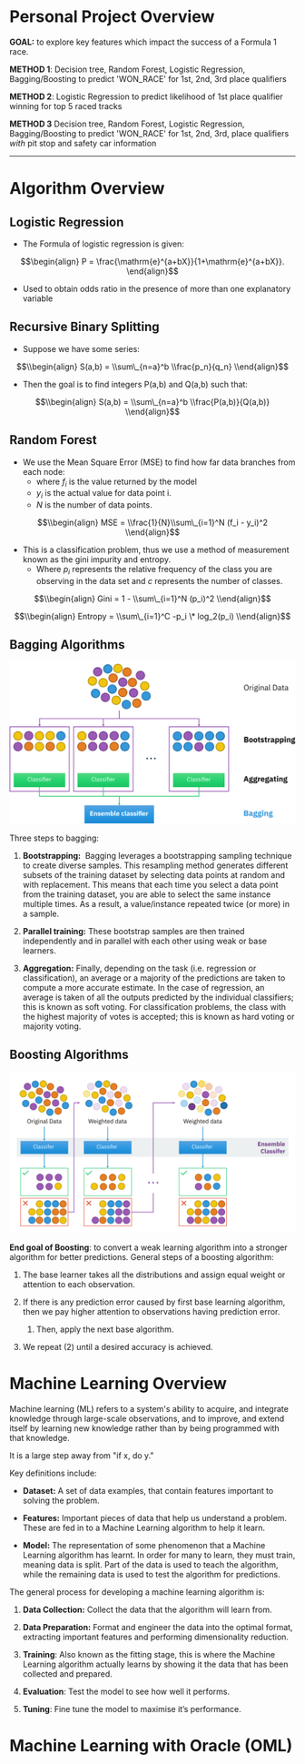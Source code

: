 # Personal Project Overview

**GOAL:** to explore key features which impact the success of a Formula 1 race.

**METHOD 1**: Decision tree, Random Forest, Logistic Regression, Bagging/Boosting to predict 'WON_RACE' for 1st, 2nd, 3rd place qualifiers

**METHOD 2**: Logistic Regression to predict likelihood of 1st place qualifier winning for top 5 raced tracks

**METHOD 3** Decision tree, Random Forest, Logistic Regression, Bagging/Boosting to predict 'WON_RACE' for 1st, 2nd, 3rd, place qualifiers *with* pit stop and safety car information

------------------------------------------------------------------------

# Algorithm Overview

## Logistic Regression

-   The Formula of logistic regression is given:

$$\begin{align} Ρ = \frac{\mathrm{e}^{a+bX}}{1+\mathrm{e}^{a+bX}}. \end{align}$$

-   Used to obtain odds ratio in the presence of more than one explanatory variable

## Recursive Binary Splitting

-   Suppose we have some series:

$$\\begin{align} S(a,b) = \\sum\_{n=a}^b \\frac{p_n}{q_n} \\end{align}$$

-   Then the goal is to find integers P(a,b) and Q(a,b) such that:

$$\\begin{align} S(a,b) = \\sum\_{n=a}^b \\frac{P(a,b)}{Q(a,b)} \\end{align}$$

## Random Forest

-   We use the Mean Square Error (MSE) to find how far data branches from each node:
    -   where $f_i$ is the value returned by the model
    -   $y_i$ is the actual value for data point i.
    -   $N$ is the number of data points.

$$\\begin{align} MSE = \\frac{1}{N}\\sum\_{i=1}^N (f_i - y_i)^2 \\end{align}$$

-   This is a classification problem, thus we use a method of measurement known as the gini impurity and entropy.
    -   Where $p_i$ represents the relative frequency of the class you are observing in the data set and $c$ represents the number of classes.

$$\\begin{align} Gini = 1 - \\sum\_{i=1}^N (p_i)^2 \\end{align}$$

$$\\begin{align} Entropy = \\sum\_{i=1}^C -p_i \* log_2(p_i) \\end{align}$$

## Bagging Algorithms

<img src="Photos/Ensemble_Bagging.svg.png" alt="Three steps to bagging:" width="645"/>

Three steps to bagging:

1.  **Bootstrapping:**  Bagging leverages a bootstrapping sampling technique to create diverse samples. This resampling method generates different subsets of the training dataset by selecting data points at random and with replacement. This means that each time you select a data point from the training dataset, you are able to select the same instance multiple times. As a result, a value/instance repeated twice (or more) in a sample.

2.  **Parallel training:** These bootstrap samples are then trained independently and in parallel with each other using weak or base learners.

3.  **Aggregation:** Finally, depending on the task (i.e. regression or classification), an average or a majority of the predictions are taken to compute a more accurate estimate. In the case of regression, an average is taken of all the outputs predicted by the individual classifiers; this is known as soft voting. For classification problems, the class with the highest majority of votes is accepted; this is known as hard voting or majority voting.

## Boosting Algorithms

![](Photos/Ensemble_Boosting.svg.png)

**End goal of Boosting**: to convert a weak learning algorithm into a stronger algorithm for better predictions. General steps of a boosting algorithm:

1.  The base learner takes all the distributions and assign equal weight or attention to each observation.

2.  If there is any prediction error caused by first base learning algorithm, then we pay higher attention to observations having prediction error.

    1.  Then, apply the next base algorithm.

3.  We repeat (2) until a desired accuracy is achieved.

# Machine Learning Overview

Machine learning (ML) refers to a system's ability to acquire, and integrate knowledge through large-scale observations, and to improve, and extend itself by learning new knowledge rather than by being programmed with that knowledge.

It is a large step away from "if x, do y."

Key definitions include:

-   **Dataset:** A set of data examples, that contain features important to solving the problem.

-   **Features:** Important pieces of data that help us understand a problem. These are fed in to a Machine Learning algorithm to help it learn.

-   **Model:** The representation of some phenomenon that a Machine Learning algorithm has learnt. In order for many to learn, they must train, meaning data is split. Part of the data is used to teach the algorithm, while the remaining data is used to test the algorithm for predictions.

The general process for developing a machine learning algorithm is:

1.  **Data Collection:** Collect the data that the algorithm will learn from.

2.  **Data Preparation:** Format and engineer the data into the optimal format, extracting important features and performing dimensionality reduction.

3.  **Training**: Also known as the fitting stage, this is where the Machine Learning algorithm actually learns by showing it the data that has been collected and prepared.

4.  **Evaluation**: Test the model to see how well it performs.

5.  **Tuning**: Fine tune the model to maximise it’s performance.

# Machine Learning with Oracle (OML)
